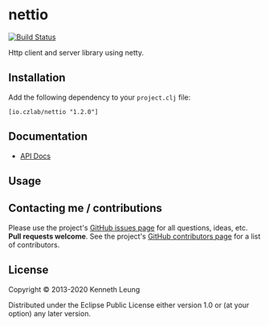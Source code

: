 # nettio

[![Build Status](https://travis-ci.org/llnek/nettio.svg?branch=master)](https://travis-ci.org/llnek/nettio)

Http client and server library using netty.

## Installation

Add the following dependency to your `project.clj` file:

    [io.czlab/nettio "1.2.0"]

## Documentation

* [API Docs](https://llnek.github.io/nettio/)

## Usage


## Contacting me / contributions

Please use the project's [GitHub issues page] for all questions, ideas, etc. **Pull requests welcome**. See the project's [GitHub contributors page] for a list of contributors.

## License

Copyright © 2013-2020 Kenneth Leung

Distributed under the Eclipse Public License either version 1.0 or (at
your option) any later version.

<!--- links (repos) -->
[CHANGELOG]: https://github.com/llnek/nettio/releases
[GitHub issues page]: https://github.com/llnek/nettio/issues
[GitHub contributors page]: https://github.com/llnek/nettio/graphs/contributors






